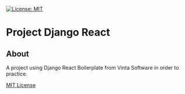 [![License: MIT](https://img.shields.io/github/license/vintasoftware/django-react-boilerplate.svg)](LICENSE.txt)

# Project Django React

## About
A project using Django React Boilerplate from Vinta Software in order to practice.

[MIT License](LICENSE.txt)
